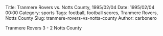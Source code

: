 Title: Tranmere Rovers vs. Notts County, 1995/02/04
Date: 1995/02/04 00:00
Category: sports
Tags: football, football scores, Tranmere Rovers, Notts County
Slug: tranmere-rovers-vs-notts-county
Author: carbonero


Tranmere Rovers 3 - 2 Notts County
